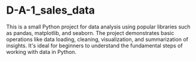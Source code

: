 # D-A-1_sales_data
This is a small Python project for data analysis using popular libraries such as pandas, matplotlib, and seaborn. The project demonstrates basic operations like data loading, cleaning, visualization, and summarization of insights. It's ideal for beginners to understand the fundamental steps of working with data in Python.
